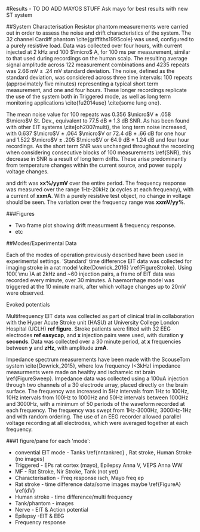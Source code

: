 #Results - TO DO ADD MAYOS STUFF
Ask mayo for best results with new ST system

##System Characterisation
Resistor phantom measurements were carried out in order to assess the noise and drift characteristics of the system. The 32 channel Cardiff phantom \cite{griffiths1995cole} was used, configured to a purely resistive load.  Data was collected over four hours, with current injected at 2 kHz and 100 $\micro$ A, for 100 ms per measurement, similar to that used during recordings on the human scalp.  The resulting average signal amplitude across 122 measurement combinations and 4235 repeats was 2.66 mV $\pm$ .24 mV standard deviation. The noise, defined as the standard deviation, was considered across three time intervals: 100 repeats (approximately five minutes) representing a typical short term measurement, and one and four hours. These longer recordings replicate the use of the system both in Triggered mode, as well as long term monitoring applications \cite{fu2014use} \cite{some lung one}.

The mean noise value for 100 repeats was 0.356 $\micro$V $\pm$ .058 $\micro$V St. Dev., equivalent to 77.5 dB $\pm$ 1.3 dB SNR. As has been found with other EIT systems \cite[oh2007multi}, the long term noise increased, with 0.637 $\micro$V $\pm$ .064 $\micro$V or 72.4 dB $\pm$ .66 dB for one hour and 1.522 $\micro$V $\pm$ .205 $\micro$V or 64.9 dB $\pm$ 1.24 dB and four hour recordings. As the short term SNR was unchanged throughout the recording when considering consecutive blocks of 100 measurements \ref{SNR}, this decrease in SNR is a result of long term drifts. These arise predominantly from temperature changes within the current source, and power supply voltage changes.



and drift was **xx%/yymV** over the entire period. The frequency response was measured over the range 1Hz-20kHz (**x** cycles at each frequency), with a current of **xxmA**. With a purely resistive test object, no change in voltage should be seen. The variation over the frequency range was **xxmV/yy%**.


###Figures
* Two frame plot showing drift measurment & frequency response.
* etc


##Modes/Experimental Data

Each of the modes of operation previously described have been used in experimental settings. 'Standard' time difference EIT data was collected for imaging stroke in a rat model \cite{Dowrick_2016} \ref{FigureStroke}. Using 100\( \mu \)A at 2kHz and ~60 injection pairs, a frame of EIT data was recorded every minute, over 30 minutes. A haemorrhage model was triggered at the 10 minute mark, after which voltage changes up to 20mV were observed.

Evoked potentials

Multifrequency EIT data was collected as part of clinical trial in collaboration with the Hyper Acute Stroke unit (HASU) at University College London Hospital (UCLH) **ref figure**. Stroke patients were fitted with 32 EEG electrodes **ref easycap**, and **x** injection pairs were used, with duration **y seconds**. Data was collected over a 30 minute period, at **x** frequencies between **y** and **zHz**, with amplitude **zmA**.

Impedance spectrum measurements have been made with the ScouseTom system \cite{Dowrick_2015}, where low frequency (<3kHz) impedance measurments were made on healthy and ischameic rat brain \ref{FigureSweep}. Impedance data was collected using a 100uA injection through two channels of a 30 electrode array, placed directly on the brain surface. The frequency was increased in 5Hz intervals from 1Hz to 100Hz, 10Hz intervals from 100Hz to 1000Hz and 50Hz intervals between 1000Hz and 3000Hz, with a minimum of 50 periods of the waveform recorded at each frequency. The frequency was swept from 1Hz-3000Hz, 3000Hz-1Hz and with random ordering. The use of an EEG recorder allowed parallel voltage recording at all electrodes, which were averaged together at each frequency.

###1 figure/pane for each 'mode':
* convential EIT mode - Tanks \ref{nntankrec} , Rat stroke, Human Stroke (no images)
* Triggered - EPs rat cortex (mayo), Epilepsy Anna V, VEPS Anna WW
* MF - Rat Stroke, Nir Stroke, Tank (not yet)
* Characterisation - Freq response isch, Mayo freq ep
* Rat stroke - time difference data/some images maybe \ref{FigureA} \ref{dV}
* Human stroke - time difference/multi frequency
* Tank/phantom - images
* Nerve - EIT & Action potential
* Epilepsy -EIT & EEG
* Frequency response



